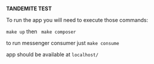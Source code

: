**TANDEMITE TEST**

To run the app you will need to execute those commands:

``make up``
then `` make composer``

to run messenger consumer just ``make consume``

app should be available at ``localhost/``